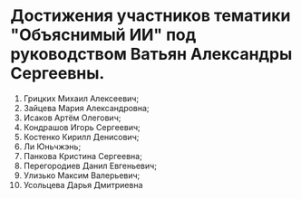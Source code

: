 # Достижения участников тематики "Объяснимый ИИ" под руководством Ватьян Александры Сергеевны.

1. Грицких Михаил Алексеевич;
2. Зайцева Мария Александровна;
3. Исаков Артём Олегович;
4. Кондрашов Игорь Сергеевич;
5. Костенко Кирилл Денисович;
6. Ли Юньчжэнь;
7. Панкова Кристина Сергеевна;
8. Перегородиев Данил Евгеньевич;
9. Улизько Максим Валерьевич;
10. Усольцева Дарья Дмитриевна